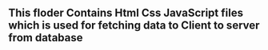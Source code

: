 ## This floder Contains Html Css JavaScript files which is used for fetching data to Client to server from database
